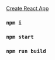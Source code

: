 [Create React App](https://github.com/facebook/create-react-app)

### `npm i`
### `npm start`
### `npm run build`
